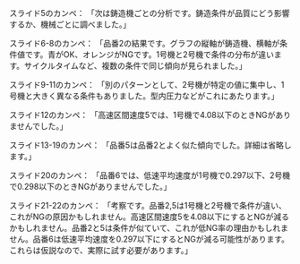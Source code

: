 スライド5のカンペ：
「次は鋳造機ごとの分析です。鋳造条件が品質にどう影響するか、機械ごとに調べました。」

スライド6-8のカンペ：
「品番2の結果です。グラフの縦軸が鋳造機、横軸が条件値です。青がOK、オレンジがNGです。1号機と2号機で条件の分布が違います。サイクルタイムなど、複数の条件で同じ傾向が見られました。」

スライド9-11のカンペ：
「別のパターンとして、2号機が特定の値に集中し、1号機と大きく異なる条件もありました。型内圧力などがこれにあたります。」

スライド12のカンペ：
「高速区間速度5では、1号機で4.08以下のときNGがありませんでした。」

スライド13-19のカンペ：
「品番5は品番2とよく似た傾向でした。詳細は省略します。」

スライド20のカンペ：
「品番6では、低速平均速度が1号機で0.297以下、2号機で0.298以下のときNGがありませんでした。」

スライド21-22のカンペ：
「考察です。品番2,5は1号機と2号機で条件が違い、これがNGの原因かもしれません。高速区間速度5を4.08以下にするとNGが減るかもしれません。品番2と5は条件が似ていて、これが低NG率の理由かもしれません。品番6は低速平均速度を0.297以下にするとNGが減る可能性があります。これらは仮説なので、実際に試す必要があります。」
